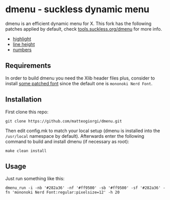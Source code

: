 # dmenu - suckless dynamic menu

dmenu is an efficient dynamic menu for X. This fork has the following patches applied by default, check [tools.suckless.org/dmenu](https://tools.suckless.org/dmenu/) for more info.

- [highlight](https://tools.suckless.org/dmenu/patches/highlight/)
- [line height](https://tools.suckless.org/dmenu/patches/line-height/)
- [numbers](https://tools.suckless.org/dmenu/patches/numbers/)


## Requirements

In order to build dmenu you need the Xlib header files plus, consider to install [some patched font](https://github.com/matteogiorgi/.dotfiles/tree/master/themes/.local/share/fonts) since the default one is `mononoki Nerd Font`.


## Installation

First clone this repo:

```
git clone https://github.com/matteogiorgi/dmenu.git
```

Then edit config.mk to match your local setup (dmenu is installed into the `/usr/local` namespace by default). Afterwards enter the following command to build and install dmenu (if necessary as root):

```
make clean install
```

## Usage

Just run something like this:

```
dmenu_run -i -nb '#282a36' -nf '#ff9500' -sb '#ff9500' -sf '#282a36' -fn 'mononoki Nerd Font:regular:pixelsize=12' -h 20
```
